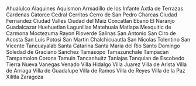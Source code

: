 Ahualulco
Alaquines
Aquismon
Armadillo de los Infante
Axtla de Terrazas
Cardenas
Catorce
Cedral
Cerritos
Cerro de San Pedro
Charcas
Ciudad Fernandez
Ciudad Valles
Ciudad del Maiz
Coxcatlan
Ebano
El Naranjo
Guadalcazar
Huehuetlan
Lagunillas
Matehuala
Matlapa
Mexquitic de Carmona
Moctezuma
Rayon
Rioverde
Salinas
San Antonio
San Ciro de Acosta
San Luis Potosi
San Martin Chalchicuautla
San Nicolas Tolentino
San Vicente Tancuayalab
Santa Catarina
Santa Maria del Rio
Santo Domingo
Soledad de Graciano Sanchez
Tamasopo
Tamazunchale
Tampacan
Tampamolon Corona
Tamuin
Tancanhuitz
Tanlajas
Tanquian de Escobedo
Tierra Nueva
Vanegas
Venado
Villa Hidalgo
Villa Juarez
Villa de Arista
Villa de Arriaga
Villa de Guadalupe
Villa de Ramos
Villa de Reyes
Villa de la Paz
Xilitla
Zaragoza
